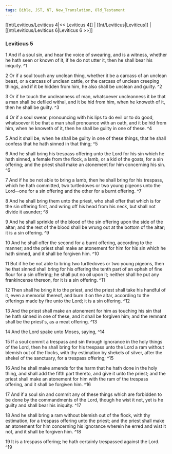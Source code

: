 ```yaml
---
tags: Bible, JST, NT, New_Translation, Old_Testament
---
```


[[nt/Leviticus/Leviticus 4|<< Leviticus 4]] | [[nt/Leviticus|Leviticus]] | [[nt/Leviticus/Leviticus 6|Leviticus 6 >>]]

### Leviticus 5

1 And if a soul sin, and hear the voice of swearing, and is a witness, whether he hath seen or known of it, if he do not utter it, then he shall bear his iniquity.  ^1

2 Or if a soul touch any unclean thing, whether it be a carcass of an unclean beast, or a carcass of unclean cattle, or the carcass of unclean creeping things, and if it be hidden from him, he also shall be unclean and guilty.  ^2

3 Or if he touch the uncleanness of man, whatsoever uncleanness it be that a man shall be defiled withal, and it be hid from him, when he knoweth of it, then he shall be guilty.  ^3

4 Or if a soul swear, pronouncing with his lips to do evil or to do good, whatsoever it be that a man shall pronounce with an oath, and it be hid from him, when he knoweth of it, then he shall be guilty in one of these.  ^4

5 And it shall be, when he shall be guilty in one of these things, that he shall confess that he hath sinned in that thing;  ^5

6 And he shall bring his trespass offering unto the Lord for his sin which he hath sinned, a female from the flock, a lamb, or a kid of the goats, for a sin offering; and the priest shall make an atonement for him concerning his sin.  ^6

7 And if he be not able to bring a lamb, then he shall bring for his trespass, which he hath committed, two turtledoves or two young pigeons unto the Lord\--one for a sin offering and the other for a burnt offering.  ^7

8 And he shall bring them unto the priest, who shall offer that which is for the sin offering first, and wring off his head from his neck, but shall not divide it asunder;  ^8

9 And he shall sprinkle of the blood of the sin offering upon the side of the altar; and the rest of the blood shall be wrung out at the bottom of the altar; it is a sin offering.  ^9

10 And he shall offer the second for a burnt offering, according to the manner; and the priest shall make an atonement for him for his sin which he hath sinned, and it shall be forgiven him.  ^10

11 But if he be not able to bring two turtledoves or two young pigeons, then he that sinned shall bring for his offering the tenth part of an ephah of fine flour for a sin offering; he shall put no oil upon it; neither shall he put any frankincense thereon, for it is a sin offering.  ^11

12 Then shall he bring it to the priest, and the priest shall take his handful of it, even a memorial thereof, and burn it on the altar, according to the offerings made by fire unto the Lord; it is a sin offering.  ^12

13 And the priest shall make an atonement for him as touching his sin that he hath sinned in one of these, and it shall be forgiven him; and the remnant shall be the priest\'s, as a meat offering.  ^13

14 And the Lord spake unto Moses, saying,  ^14

15 If a soul commit a trespass and sin through ignorance in the holy things of the Lord, then he shall bring for his trespass unto the Lord a ram without blemish out of the flocks, with thy estimation by shekels of silver, after the shekel of the sanctuary, for a trespass offering;  ^15

16 And he shall make amends for the harm that he hath done in the holy thing, and shall add the fifth part thereto, and give it unto the priest; and the priest shall make an atonement for him with the ram of the trespass offering, and it shall be forgiven him.  ^16

17 And if a soul sin and commit any of these things which are forbidden to be done by the commandments of the Lord, though he wist it not, yet is he guilty and shall bear his iniquity.  ^17

18 And he shall bring a ram without blemish out of the flock, with thy estimation, for a trespass offering unto the priest; and the priest shall make an atonement for him concerning his ignorance wherein he erred and wist it not, and it shall be forgiven him.  ^18

19 It is a trespass offering; he hath certainly trespassed against the Lord.  ^19

 
